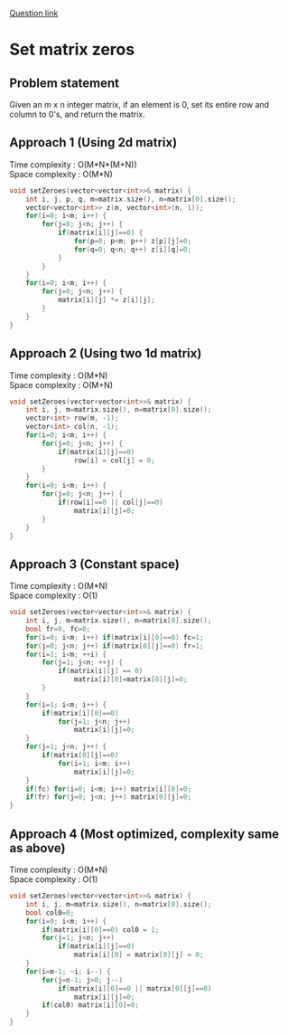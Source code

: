 [Question link](https://leetcode.com/problems/set-matrix-zeroes/)
# Set matrix zeros

## Problem statement

Given an m x n integer matrix, if an element is 0, set its entire row and column to 0's, and return the matrix.

## Approach 1 (Using 2d matrix)

Time complexity : O(M\*N\*(M+N))  
Space complexity : O(M\*N)

```cpp
void setZeroes(vector<vector<int>>& matrix) {
    int i, j, p, q, m=matrix.size(), n=matrix[0].size();
    vector<vector<int>> z(m, vector<int>(n, 1));
    for(i=0; i<m; i++) {
        for(j=0; j<n; j++) {
            if(matrix[i][j]==0) {
                for(p=0; p<m; p++) z[p][j]=0;
                for(q=0; q<n; q++) z[i][q]=0;
            }
        }
    }
    for(i=0; i<m; i++) {
        for(j=0; j<n; j++) {
            matrix[i][j] *= z[i][j];
        }
    }
}
```

## Approach 2 (Using two 1d matrix)

Time complexity : O(M\*N)  
Space complexity : O(M+N)

```cpp
void setZeroes(vector<vector<int>>& matrix) {
    int i, j, m=matrix.size(), n=matrix[0].size();
    vector<int> row(m, -1);
    vector<int> col(n, -1);
    for(i=0; i<m; i++) {
        for(j=0; j<n; j++) {
            if(matrix[i][j]==0)
                row[i] = col[j] = 0;
        }
    }
    for(i=0; i<m; i++) {
        for(j=0; j<n; j++) {
            if(row[i]==0 || col[j]==0)
                matrix[i][j]=0;
        }
    }
}
```

## Approach 3 (Constant space)

Time complexity : O(M\*N)  
Space complexity : O(1)

```cpp
void setZeroes(vector<vector<int>>& matrix) {
    int i, j, m=matrix.size(), n=matrix[0].size();
    bool fr=0, fc=0;
    for(i=0; i<m; i++) if(matrix[i][0]==0) fc=1;
    for(j=0; j<n; j++) if(matrix[0][j]==0) fr=1;
    for(i=1; i<m; ++i) {
        for(j=1; j<n; ++j) {
            if(matrix[i][j] == 0)
                matrix[i][0]=matrix[0][j]=0;
        }
    }
    for(i=1; i<m; i++) {
        if(matrix[i][0]==0)
            for(j=1; j<n; j++)
                matrix[i][j]=0;
    }
    for(j=1; j<n; j++) {
        if(matrix[0][j]==0)
            for(i=1; i<m; i++)
                matrix[i][j]=0;
    }
    if(fc) for(i=0; i<m; i++) matrix[i][0]=0;
    if(fr) for(j=0; j<n; j++) matrix[0][j]=0;
}
```

## Approach 4 (Most optimized, complexity same as above)

Time complexity : O(M\*N)  
Space complexity : O(1)

```cpp
void setZeroes(vector<vector<int>>& matrix) {
    int i, j, m=matrix.size(), n=matrix[0].size();
    bool col0=0;
    for(i=0; i<m; i++) {
        if(matrix[i][0]==0) col0 = 1;
        for(j=1; j<n; j++)
            if(matrix[i][j]==0)
                matrix[i][0] = matrix[0][j] = 0;
    }
    for(i=m-1; ~i; i--) {
        for(j=n-1; j>0; j--)
            if(matrix[i][0]==0 || matrix[0][j]==0)
                matrix[i][j]=0;
        if(col0) matrix[i][0]=0;
    }
}
```